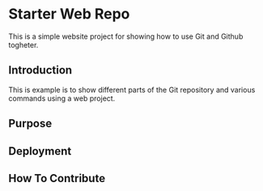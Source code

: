 # Starter Web Repo

This is a simple website project for showing how to use Git and Github togheter.

## Introduction

This is example is to show different parts of the Git repository and various commands using a web project.

## Purpose

## Deployment

## How To Contribute